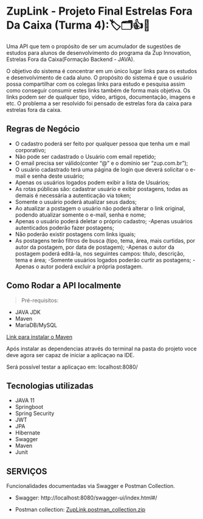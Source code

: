 # ZupLink -  Projeto Final Estrelas Fora Da Caixa (Turma 4)::label::card_index_dividers::+1::rocket:

Uma API que tem o propósito de ser um acumulador de sugestões de estudos para alunos de desenvolvimento do programa da Zup Innovation, Estrelas Fora da Caixa(Formação Backend - JAVA).  

O objetivo do sistema é concentrar em um único lugar links para os estudos e desenvolvimento de cada aluno. O propósito do sistema é que o usuário possa compartilhar com os colegas links para estudo e pesquisa assim como conseguir consumir estes links também de forma mais objetiva. Os links podem ser de qualquer tipo, vídeo, artigos, documentação, imagens e etc. 
O problema a ser resolvido foi pensado de estrelas fora da caixa para estrelas fora da caixa.

## Regras de Negócio

- O cadastro poderá ser feito por qualquer pessoa que tenha um e mail corporativo;
- Não pode ser cadastrado o Usuário com email repetido;
- O email precisa ser válido(conter “@” e o domínio ser “zup.com.br”);
- O usuário cadastrado terá uma página de login que deverá solicitar o e-mail e senha deste usuário;
- Apenas os usuários logados podem  exibir  a lista de Usuários;
- As rotas públicas são: cadastrar usuário e exibir postagens, todas as demais é necessária a autenticação via token;
- Somente o usuário poderá atualizar seus dados;
- Ao atualizar a postagem o usuário não poderá alterar o link original, podendo atualizar somente o  e-mail, senha e nome;
- Apenas o usuário poderá deletar o próprio cadastro;
-Apenas usuários autenticados poderão fazer postagens;
- Não poderão existir postagens com links iguais;
- As postagens terão filtros de busca (tipo, tema, área, mais curtidas, por autor da postagem, por data de postagem);
-Apenas o autor da postagem poderá editá-la, nos seguintes campos: título, descrição, tema e área;
-Somente usuários logados poderão curtir as postagens;
-Apenas o autor poderá excluir a própria postagem.

## Como Rodar a API localmente

> Pré-requisitos:

- JAVA JDK
- Maven
- MariaDB/MySQL

[Link para instalar o Maven](https://maven.apache.org/download.cgi)

Após instalar as dependencias através do terminal na pasta do projeto voce deve agora ser capaz de iniciar a aplicaçao na IDE. 

Será possível testar a aplicaçao em: localhost:8080/

## Tecnologias utilizadas

- JAVA 11
- Springboot
- Spring Security
- JWT
- JPA
- Hibernate
- Swagger
- Maven
- Junit

## SERVIÇOS

Funcionalidades documentadas via Swagger e Postman Collection.

- Swagger: http://localhost:8080/swagger-ui/index.html#/

- Postman collection: [ZupLink.postman_collection.zip](https://github.com/JeycianeFaria/ProjetoFinal/blob/2facf188335ae9be0387f3c75c1da3507b25e659/ZupLink.postman_collection.zip)




